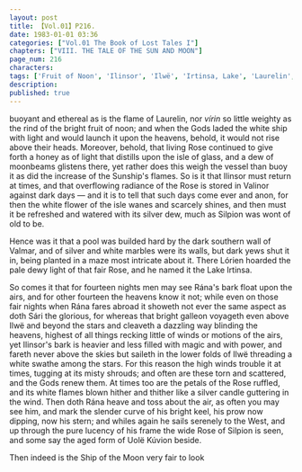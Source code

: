 ```yaml
---
layout: post
title: 【Vol.01】P216.
date: 1983-01-01 03:36
categories: ["Vol.01 The Book of Lost Tales I"]
chapters: ["VIII. THE TALE OF THE SUN AND MOON"]
page_num: 216
characters: 
tags: ['Fruit of Noon', 'Ilinsor', 'Ilwë', 'Irtinsa, Lake', 'Laurelin', 'Lórien', 'Ship of the Moon']
description: 
published: true
---
```


<p style="text-indent: 0;">
buoyant and ethereal as is the flame of Laurelin, nor <I>vírin</I> so little weighty as the rind of the bright fruit of noon; and when the Gods laded the white ship with light and would launch it upon the heavens, behold, it would not rise above their heads. Moreover, behold, that living Rose continued to give forth a honey as of light that distills upon the isle of glass, and a dew of moonbeams glistens there, yet rather does this weigh the vessel than buoy it as did the increase of the Sunship's flames. So is it that Ilinsor must return at times, and that overflowing radiance of the Rose is stored in Valinor against dark days — and it is to tell that such days come ever and anon, for then the white flower of the isle wanes and scarcely shines, and then must it be refreshed and watered with its silver dew, much as Silpion was wont of old to be.
</p>

Hence was it that a pool was builded hard by the dark southern wall of Valmar, and of silver and white marbles were its walls, but dark yews shut it in, being planted in a maze most intricate about it. There Lórien hoarded the pale dewy light of that fair Rose, and he named it the Lake Irtinsa.

So comes it that for fourteen nights men may see Rána's bark float upon the airs, and for other fourteen the heavens know it not; while even on those fair nights when Rána fares abroad it showeth not ever the same aspect as doth Sári the glorious, for whereas that bright galleon voyageth even above Ilwë and beyond the stars and cleaveth a dazzling way blinding the heavens, highest of all things recking little of winds or motions of the airs, yet Ilinsor's bark is heavier and less filled with magic and with power, and fareth never above the skies but saileth in the lower folds of Ilwë threading a white swathe among the stars. For this reason the high winds trouble it at times, tugging at its misty shrouds; and often are these torn and scattered, and the Gods renew them. At times too are the petals of the Rose ruffled, and its white flames blown hither and thither like a silver candle guttering in the wind. Then doth Rána heave and toss about the air, as often you may see him, and mark the slender curve of his bright keel, his prow now dipping, now his stern; and whiles again he sails serenely to the West, and up through the pure lucency of his frame the wide Rose of Silpion is seen, and some say the aged form of Uolë Kúvion beside.

Then indeed is the Ship of the Moon very fair to look

